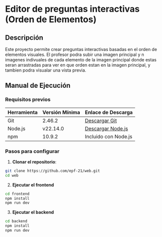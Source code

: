 # Editor de preguntas interactivas (Orden de Elementos)

## Descripción

Este proyecto permite crear preguntas interactivas basadas en el orden de elementos visuales. El profesor podra subir una imagen principal y n imagenes indivuales de cada elemento de la imagen principal donde estas seran arrastradas para ver en que orden estan en la imagen principal, y tambien podra visualar una vista previa.

## Manual de Ejecución

### Requisitos previos

| Herramienta | Versión Mínima | Enlace de Descarga                                  |
| ----------- | -------------- | --------------------------------------------------- |
| Git         | 2.46.2         | [Descargar Git](https://git-scm.com/downloads)      |
| Node.js     | v22.14.0       | [Descargar Node.js](https://nodejs.org/en/download) |
| npm         | 10.9.2         | Incluido con Node.js                                |

### Pasos para configurar

1. **Clonar el repositorio**:

```bash
git clone https://github.com/epf-21/web.git
cd web
```

2. **Ejecutar el frontend**

```bash
cd frontend
npm install
npm run dev
```

3. **Ejecutar el backend**

```bash
cd backend
npm install
npm run dev
```
